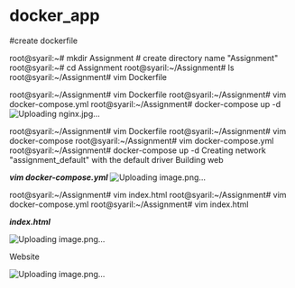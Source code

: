 # docker_app
#create dockerfile

root@syaril:~# mkdir Assignment # create directory name "Assignment"
root@syaril:~# cd Assignment
root@syaril:~/Assignment# ls
root@syaril:~/Assignment# vim Dockerfile

 

root@syaril:~/Assignment# vim Dockerfile
root@syaril:~/Assignment# vim docker-compose.yml
root@syaril:~/Assignment# docker-compose up -d
![Uploading nginx.jpg…]()

root@syaril:~/Assignment# vim Dockerfile
root@syaril:~/Assignment# vim docker-compose
root@syaril:~/Assignment# vim docker-compose.yml
root@syaril:~/Assignment# docker-compose up -d
Creating network "assignment_default" with the default driver
Building web



*****vim docker-compose.yml*****
 ![Uploading image.png…]()



root@syaril:~/Assignment# vim index.html
root@syaril:~/Assignment# vim docker-compose.yml
root@syaril:~/Assignment# vim index.html



*****index.html*****
 
 
![Uploading image.png…]()

Website


![Uploading image.png…]()

